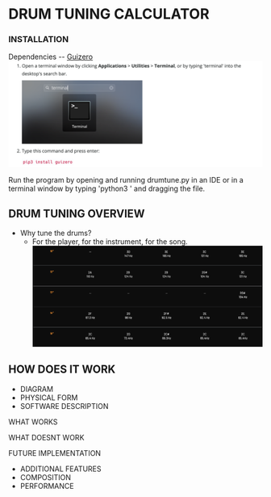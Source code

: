 # DRUM TUNING CALCULATOR

### INSTALLATION

Dependencies -- [Guizero](https://lawsie.github.io/guizero/)
![guizeroinstall](/images/guizeroinstall.png)

Run the program by opening and running drumtune.py in an IDE or in a terminal window by typing 'python3 ' and dragging the file.

## DRUM TUNING OVERVIEW
- Why tune the drums?
  - For the player, for the instrument, for the song.
![tomnotes](/images/tomsizenotes.png)


## HOW DOES IT WORK
- DIAGRAM
- PHYSICAL FORM
- SOFTWARE DESCRIPTION

WHAT WORKS

WHAT DOESNT WORK

FUTURE IMPLEMENTATION
- ADDITIONAL FEATURES
- COMPOSITION
- PERFORMANCE
